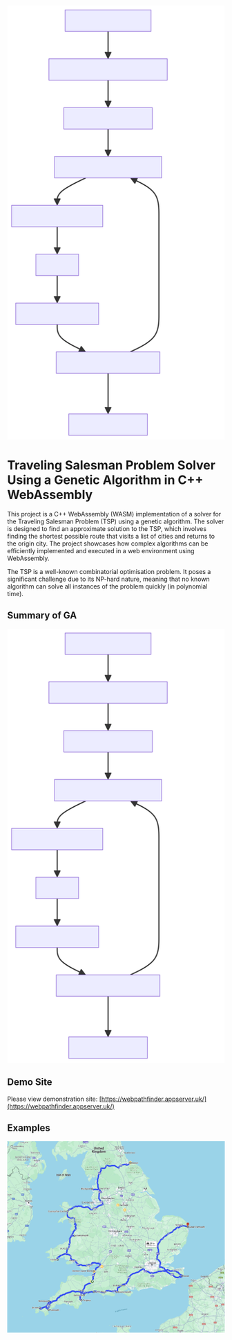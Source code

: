 ![Project Logo](https://raw.githubusercontent.com/jackkimmins/WebPathFinder/ca25516c76f8848defe2c66343135d764658cd98/docs/diagram.svg)

# Traveling Salesman Problem Solver Using a Genetic Algorithm in C++ WebAssembly
This project is a C++ WebAssembly (WASM) implementation of a solver for the Traveling Salesman Problem (TSP) using a genetic algorithm. The solver is designed to find an approximate solution to the TSP, which involves finding the shortest possible route that visits a list of cities and returns to the origin city. The project showcases how complex algorithms can be efficiently implemented and executed in a web environment using WebAssembly.

The TSP is a well-known combinatorial optimisation problem. It poses a significant challenge due to its NP-hard nature, meaning that no known algorithm can solve all instances of the problem quickly (in polynomial time).

## Summary of GA
![General Overview of GA](https://raw.githubusercontent.com/jackkimmins/WebPathFinder/ca25516c76f8848defe2c66343135d764658cd98/docs/diagram.svg)

## Demo Site
Please view demonstration site: [https://webpathfinder.appserver.uk/](https://webpathfinder.appserver.uk/)

## Examples
![Demo of Solved TSP with Locations in England](https://github.com/jackkimmins/WebPathFinder/blob/master/docs/example.png?raw=true)
